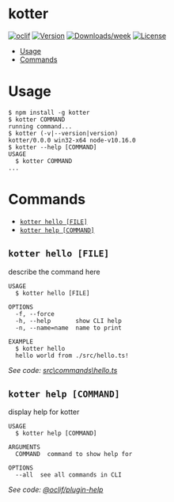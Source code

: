 kotter
======



[![oclif](https://img.shields.io/badge/cli-oclif-brightgreen.svg)](https://oclif.io)
[![Version](https://img.shields.io/npm/v/kotter.svg)](https://npmjs.org/package/kotter)
[![Downloads/week](https://img.shields.io/npm/dw/kotter.svg)](https://npmjs.org/package/kotter)
[![License](https://img.shields.io/npm/l/kotter.svg)](https://github.com/anishLearnsToCode/kotter/blob/master/package.json)

<!-- toc -->
* [Usage](#usage)
* [Commands](#commands)
<!-- tocstop -->
# Usage
<!-- usage -->
```sh-session
$ npm install -g kotter
$ kotter COMMAND
running command...
$ kotter (-v|--version|version)
kotter/0.0.0 win32-x64 node-v10.16.0
$ kotter --help [COMMAND]
USAGE
  $ kotter COMMAND
...
```
<!-- usagestop -->
# Commands
<!-- commands -->
* [`kotter hello [FILE]`](#kotter-hello-file)
* [`kotter help [COMMAND]`](#kotter-help-command)

## `kotter hello [FILE]`

describe the command here

```
USAGE
  $ kotter hello [FILE]

OPTIONS
  -f, --force
  -h, --help       show CLI help
  -n, --name=name  name to print

EXAMPLE
  $ kotter hello
  hello world from ./src/hello.ts!
```

_See code: [src\commands\hello.ts](https://github.com/anishLearnsToCode/kotter/blob/v0.0.0/src\commands\hello.ts)_

## `kotter help [COMMAND]`

display help for kotter

```
USAGE
  $ kotter help [COMMAND]

ARGUMENTS
  COMMAND  command to show help for

OPTIONS
  --all  see all commands in CLI
```

_See code: [@oclif/plugin-help](https://github.com/oclif/plugin-help/blob/v2.2.0/src\commands\help.ts)_
<!-- commandsstop -->
